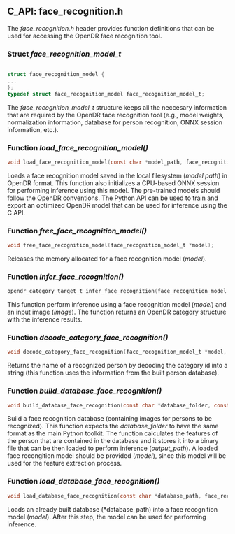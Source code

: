 ## C_API: face_recognition.h


The *face_recognition.h* header provides function definitions that can be used for accessing the OpenDR face recognition tool.

### Struct *face_recognition_model_t*
```C

struct face_recognition_model {
...
};
typedef struct face_recognition_model face_recognition_model_t;
```
The *face_recognition_model_t* structure keeps all the neccesary information that are required by the OpenDR face recognition tool (e.g., model weights, normalization information, database for person recognition, ONNX session information, etc.).


### Function *load_face_recognition_model()*
```C
void load_face_recognition_model(const char *model_path, face_recognition_model_t *model);
```
 Loads a face recognition model saved in the local filesystem (*model path*) in OpenDR format.
 This function also initializes a CPU-based ONNX session for performing inference using this model.
 The pre-trained models should follow the OpenDR conventions.
 The Python API can be used to train and export an optimized OpenDR model that can be used for inference using the C API.
 
### Function *free_face_recognition_model()*
```C
void free_face_recognition_model(face_recognition_model_t *model);
```
Releases the memory allocated for a face recognition model (*model*).


### Function *infer_face_recognition()*
```C
opendr_category_target_t infer_face_recognition(face_recognition_model_t *model, opendr_image_t *image);
```
This function perform inference using a face recognition model (*model*) and an input image (*image*).
The function returns an OpenDR category structure with the inference results.


### Function *decode_category_face_recognition()*
```C
void decode_category_face_recognition(face_recognition_model_t *model, opendr_category_target_t category, char *person_name);
```
Returns the name of a recognized person by decoding the category id into a string (this function uses the information from the built person database).


### Function *build_database_face_recognition()*
```C
void build_database_face_recognition(const char *database_folder, const char *output_path, face_recognition_model_t *model);
```
Build a face recognition database (containing images for persons to be recognized). 
This function expects the *database_folder* to have the same format as the main Python toolkit.
The function calculates the features of the person that are contained in the database and it stores it into a binary file that can be then loaded to perform inference (*output_path*).
A loaded face recongition model should be provided (*model*), since this model will be used for the feature extraction process.

### Function *load_database_face_recognition()*
```C
void load_database_face_recognition(const char *database_path, face_recognition_model_t *model);

```
Loads an already built database (*database_path) into a face recognition model (*model*).
After this step, the model can be used for performing inference. 

